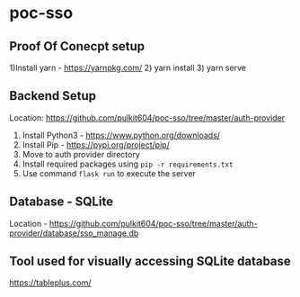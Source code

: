 # poc-sso

## Proof Of Conecpt setup

1)Install yarn - https://yarnpkg.com/ 
2) yarn install
3) yarn serve

## Backend Setup
Location: https://github.com/pulkit604/poc-sso/tree/master/auth-provider
1) Install Python3 - https://www.python.org/downloads/
2) Install Pip     - https://pypi.org/project/pip/
3) Move to auth provider directory
4) Install required packages using `pip -r requirements.txt`
5) Use command `flask run` to execute the server

## Database - SQLite
Location - https://github.com/pulkit604/poc-sso/tree/master/auth-provider/database/sso_manage.db

## Tool used for visually accessing SQLite database 
https://tableplus.com/

